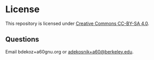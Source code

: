 # License

This repository is licensed under 
[Creative Commons CC-BY-SA 4.0](https://creativecommons.org/licenses/by-sa/4.0/). 

## Questions
Email bdekoz+a60gnu.org or adekosnik+a60@berkeley.edu.

<!--
updated: 2020-05-25
-->
